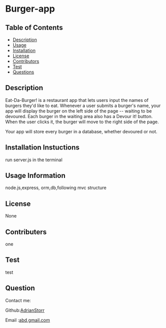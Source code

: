 # Burger-app


  ## Table of Contents
  * [Description](Description)
  * [Usage](Usage)
  * [Installation](Installation)
  * [License](License)
  * [Contributors](contributers)
  * [Test](Test)
  * [Questions](Questions)

  ## Description
  Eat-Da-Burger! is a restaurant app that lets users input the names of burgers they'd like to eat.
  Whenever a user submits a burger's name, your app will display the burger on the left side of the page -- waiting to be devoured.
  Each burger in the waiting area also has a Devour it! button. When the user clicks it, the burger will move to the right side of the page.


Your app will store every burger in a database, whether devoured or not.

  ## Installation Instuctions
  run server.js in the terminal

  ## Usage Information
  node.js,express, orm,db,following mvc structure

  ## License
  None

  ## Contributers
  one

  ## Test
  test

  ## Question
  Contact me:

  Github:[AdrianStorr](https://github.com/AdrianStorr)
  
  Email :[abd,gmail.com](https://github.com/AdrianStorr)
